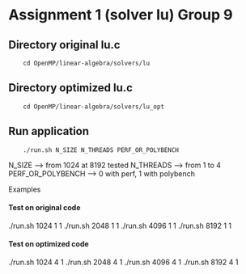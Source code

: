 # Assignment 1 (solver lu) Group 9 

## Directory original lu.c

```
    cd OpenMP/linear-algebra/solvers/lu
```

## Directory optimized lu.c

```
    cd OpenMP/linear-algebra/solvers/lu_opt
```

## Run application

```
    ./run.sh N_SIZE N_THREADS PERF_OR_POLYBENCH
```
N_SIZE --> from 1024 at 8192 tested
N_THREADS --> from 1 to 4
PERF_OR_POLYBENCH --> 0 with perf, 1 with polybench

Examples
#### Test on original code
./run.sh 1024 1 1
./run.sh 2048 1 1
./run.sh 4096 1 1
./run.sh 8192 1 1

#### Test on optimized code
./run.sh 1024 4 1
./run.sh 2048 4 1
./run.sh 4096 4 1
./run.sh 8192 4 1
